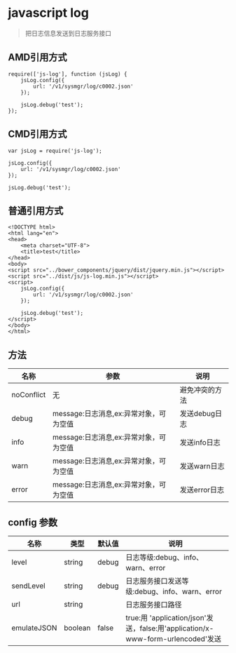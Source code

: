 # javascript log

> 把日志信息发送到日志服务接口

## AMD引用方式

```
require(['js-log'], function (jsLog) {
    jsLog.config({
        url: '/v1/sysmgr/log/c0002.json'
    });

    jsLog.debug('test');
});
```

## CMD引用方式

```
var jsLog = require('js-log');

jsLog.config({
    url: '/v1/sysmgr/log/c0002.json'
});

jsLog.debug('test');
```

## 普通引用方式

```
<!DOCTYPE html>
<html lang="en">
<head>
    <meta charset="UTF-8">
    <title>test</title>
</head>
<body>
<script src="../bower_components/jquery/dist/jquery.min.js"></script>
<script src="../dist/js/js-log.min.js"></script>
<script>
    jsLog.config({
        url: '/v1/sysmgr/log/c0002.json'
    });

    jsLog.debug('test');
</script>
</body>
</html>
```

## 方法
名称|参数|说明
---|---|---
noConflict|无|避免冲突的方法
debug|message:日志消息,ex:异常对象，可为空值|发送debug日志
info|message:日志消息,ex:异常对象，可为空值|发送info日志
warn|message:日志消息,ex:异常对象，可为空值|发送warn日志
error|message:日志消息,ex:异常对象，可为空值|发送error日志

## config 参数

名称|类型|默认值|说明
---|---|---|---
level|string|debug|日志等级:debug、info、warn、error
sendLevel|string|debug|日志服务接口发送等级:debug、info、warn、error
url|string||日志服务接口路径
emulateJSON|boolean|false|true:用 'application/json'发送，false:用'application/x-www-form-urlencoded'发送